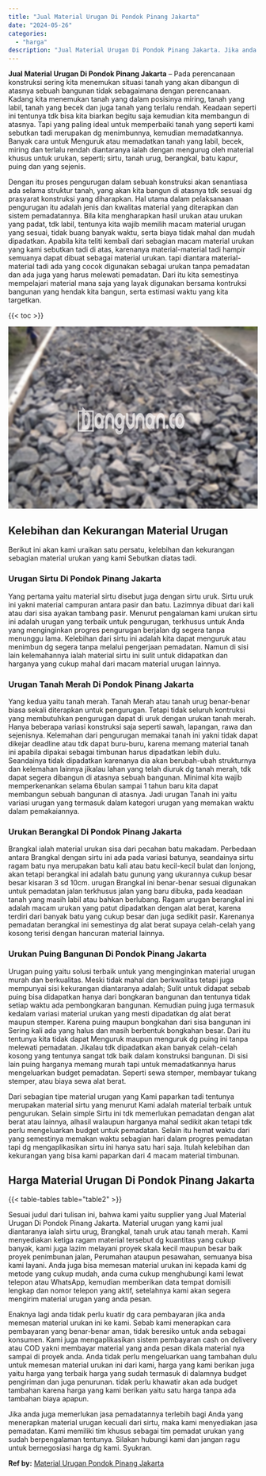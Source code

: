 ```yaml
---
title: "Jual Material Urugan Di Pondok Pinang Jakarta"
date: "2024-05-26"
categories: 
  - "harga"
description: "Jual Material Urugan Di Pondok Pinang Jakarta. Jika anda juga memerlukan jasa pemadatannya terlebih bagi Anda yang menerapkan material urugan kecuali dari si..."
---
```


**Jual Material Urugan Di Pondok Pinang Jakarta** – Pada perencanaan konstruksi sering kita menemukan situasi tanah yang akan dibangun di atasnya sebuah bangunan tidak sebagaimana dengan perencanaan. Kadang kita menemukan tanah yang dalam posisinya miring, tanah yang labil, tanah yang becek dan juga tanah yang terlalu rendah. Keadaan seperti ini tentunya tdk bisa kita biarkan begitu saja kemudian kita membangun di atasnya. Tapi yang paling ideal untuk memperbaiki tanah yang seperti kami sebutkan tadi merupakan dg menimbunnya, kemudian memadatkannya. Banyak cara untuk Menguruk atau memadatkan tanah yang labil, becek, miring dan terlalu rendah diantaranya ialah dengan mengurug oleh material khusus untuk urukan, seperti; sirtu, tanah urug, berangkal, batu kapur, puing dan yang sejenis.

Dengan itu proses pengurugan dalam sebuah konstruksi akan senantiasa ada selama struktur tanah, yang akan kita bangun di atasnya tdk sesuai dg prasyarat konstruksi yang diharapkan. Hal utama dalam pelaksanaan pengurugan itu adalah jenis dan kwalitas material yang diterapkan dan sistem pemadatannya. Bila kita mengharapkan hasil urukan atau urukan yang padat, tdk labil, tentunya kita wajib memilih macam material urugan yang sesuai, tidak buang banyak waktu, serta biaya tidak mahal dan mudah dipadatkan. Apabila kita teliti kembali dari sebagian macam material urukan yang kami sebutkan tadi di atas, karenanya material-material tadi hampir semuanya dapat dibuat sebagai material urukan. tapi diantara material-material tadi ada yang cocok digunakan sebagai urukan tanpa pemadatan dan ada juga yang harus melewati pemadatan. Dari itu kita semestinya mempelajari material mana saja yang layak digunakan bersama kontruksi bangunan yang hendak kita bangun, serta estimasi waktu yang kita targetkan.

{{< toc >}}

![Jual Material Urugan Di Pondok Pinang Jakarta](/images/jual-urugan-32.png)

## Kelebihan dan Kekurangan Material Urugan

Berikut ini akan kami uraikan satu persatu, kelebihan dan kekurangan sebagian material urukan yang kami Sebutkan diatas tadi.

### Urugan Sirtu Di Pondok Pinang Jakarta

Yang pertama yaitu material sirtu disebut juga dengan sirtu uruk. Sirtu uruk ini yakni material campuran antara pasir dan batu. Lazimnya dibuat dari kali atau dari sisa ayakan tambang pasir. Menurut pengalaman kami urukan sirtu ini adalah urugan yang terbaik untuk pengurugan, terkhusus untuk Anda yang menginginkan progres pengurugan berjalan dg segera tanpa menunggu lama. Kelebihan dari sirtu ini adalah kita dapat menguruk atau menimbun dg segera tanpa melalui pengerjaan pemadatan. Namun di sisi lain kelemahannya ialah material sirtu ini sulit untuk didapatkan dan harganya yang cukup mahal dari macam material urugan lainnya.

### Urugan Tanah Merah Di Pondok Pinang Jakarta

Yang kedua yaitu tanah merah. Tanah Merah atau tanah urug benar-benar biasa sekali diterapkan untuk pengurugan. Tetapi tidak seluruh kontruksi yang membutuhkan pengurugan dapat di uruk dengan urukan tanah merah. Hanya beberapa variasi konstruksi saja seperti sawah, lapangan, rawa dan sejenisnya. Kelemahan dari pengurugan memakai tanah ini yakni tidak dapat dikejar deadline atau tdk dapat buru-buru, karena memang material tanah ini apabila dipakai sebagai timbunan harus dipadatkan lebih dulu. Seandainya tidak dipadatkan karenanya dia akan berubah-ubah strukturnya dan kelemahan lainnya jikalau lahan yang telah diuruk dg tanah merah, tdk dapat segera dibangun di atasnya sebuah bangunan. Minimal kita wajib memperkenankan selama 6bulan sampai 1 tahun baru kita dapat membangun sebuah bangunan di atasnya. Jadi urugan Tanah ini yaitu variasi urugan yang termasuk dalam kategori urugan yang memakan waktu dalam pemakaiannya.

### Urukan Berangkal Di Pondok Pinang Jakarta

Brangkal ialah material urukan sisa dari pecahan batu makadam. Perbedaan antara Brangkal dengan sirtu ini ada pada variasi batunya, seandainya sirtu ragam batu nya merupakan batu kali atau batu kecil-kecil bulat dan lonjong, akan tetapi berangkal ini adalah batu gunung yang ukurannya cukup besar besar kisaran 3 sd 10cm. urugan Brangkal ini benar-benar sesuai digunakan untuk pemadatan jalan terkhusus jalan yang baru dibuka, pada keadaan tanah yang masih labil atau bahkan berlubang. Ragam urugan berangkal ini adalah macam urukan yang patut dipadatkan dengan alat berat, karena terdiri dari banyak batu yang cukup besar dan juga sedikit pasir. Karenanya pemadatan berangkal ini semestinya dg alat berat supaya celah-celah yang kosong terisi dengan hancuran material lainnya.

### Urukan Puing Bangunan Di Pondok Pinang Jakarta

Urugan puing yaitu solusi terbaik untuk yang menginginkan material urugan murah dan berkualitas. Meski tidak mahal dan berkwalitas tetapi juga mempunyai sisi kekurangan diantaranya adalah; Sulit untuk didapat sebab puing bisa didapatkan hanya dari bongkaran bangunan dan tentunya tidak setiap waktu ada pembongkaran bangunan. Kemudian puing juga termasuk kedalam variasi material urukan yang mesti dipadatkan dg alat berat maupun stemper. Karena puing maupun bongkahan dari sisa bangunan ini Sering kali ada yang halus dan masih berbentuk bongkahan besar. Dari itu tentunya kita tidak dapat Menguruk maupun menguruk dg puing ini tanpa melewati pemadatan. Jikalau tdk dipadatkan akan banyak celah-celah kosong yang tentunya sangat tdk baik dalam konstruksi bangunan. Di sisi lain puing harganya memang murah tapi untuk memadatkannya harus mengeluarkan budget pemadatan. Seperti sewa stemper, membayar tukang stemper, atau biaya sewa alat berat.

Dari sebagian tipe material urugan yang Kami paparkan tadi tentunya merupakan material sirtu yang menurut Kami adalah material terbaik untuk pengurukan. Selain simple Sirtu ini tdk memerlukan pemadatan dengan alat berat atau lainnya, alhasil walaupun harganya mahal sedikit akan tetapi tdk perlu mengeluarkan budget untuk pemadatan. Selain itu hemat waktu dari yang semestinya memakan waktu sebagian hari dalam progres pemadatan tapi dg mengaplikasikan sirtu ini hanya satu hari saja. Itulah kelebihan dan kekurangan yang bisa kami paparkan dari 4 macam material timbunan.

## Harga Material Urugan Di Pondok Pinang Jakarta

{{< table-tables table="table2" >}}

Sesuai judul dari tulisan ini, bahwa kami yaitu supplier yang Jual Material Urugan Di Pondok Pinang Jakarta. Material urugan yang kami jual diantaranya ialah sirtu urug, Brangkal, tanah uruk atau tanah merah. Kami menyediakan ketiga ragam material tersebut dg kuantitas yang cukup banyak, kami juga lazim melayani proyek skala kecil maupun besar baik proyek penimbunan jalan, Perumahan ataupun pesawahan, semuanya bisa kami layani. Anda juga bisa memesan material urukan ini kepada kami dg metode yang cukup mudah, anda cuma cukup menghubungi kami lewat telepon atau WhatsApp, kemudian memberikan data tempat domisili lengkap dan nomor telepon yang aktif, setelahnya kami akan segera mengirim material urugan yang anda pesan.

Enaknya lagi anda tidak perlu kuatir dg cara pembayaran jika anda memesan material urukan ini ke kami. Sebab kami menerapkan cara pembayaran yang benar-benar aman, tidak beresiko untuk anda sebagai konsumen. Kami juga mengaplikasikan sistem pembayaran cash on delivery atau COD yakni membayar material yang anda pesan dikala material nya sampai di proyek anda. Anda tidak perlu mengeluarkan uang tambahan dulu untuk memesan material urukan ini dari kami, harga yang kami berikan juga yaitu harga yang terbaik harga yang sudah termasuk di dalamnya budget pengiriman dan juga penurunan. tidak perlu khawatir akan ada budget tambahan karena harga yang kami berikan yaitu satu harga tanpa ada tambahan biaya apapun.

Jika anda juga memerlukan jasa pemadatannya terlebih bagi Anda yang menerapkan material urugan kecuali dari sirtu, maka kami menyediakan jasa pemadatan. Kami memiliki tim khusus sebagai tim pemadat urukan yang sudah berpengalaman tentunya. Silakan hubungi kami dan jangan ragu untuk bernegosiasi harga dg kami. Syukran.

**Ref by:** [Material Urugan Pondok Pinang Jakarta](https://id.wikipedia.org/wiki/Material)
